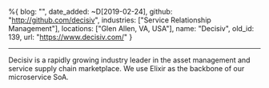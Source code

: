 %{
  blog: "",
  date_added: ~D[2019-02-24],
  github: "http://github.com/decisiv",
  industries: ["Service Relationship Management"],
  locations: ["Glen Allen, VA, USA"],
  name: "Decisiv",
  old_id: 139,
  url: "https://www.decisiv.com/"
}

---

Decisiv is a rapidly growing industry leader in the asset management and service supply chain marketplace.  We use Elixir as the backbone of our microservice SoA.
